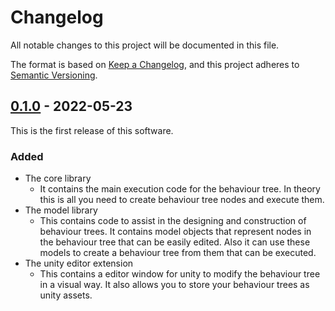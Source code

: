 # Changelog
All notable changes to this project will be documented in this file.

The format is based on [Keep a Changelog](https://keepachangelog.com/en/1.0.0/),
and this project adheres to [Semantic Versioning](https://semver.org/spec/v2.0.0.html).

## [0.1.0] - 2022-05-23
This is the first release of this software.
### Added
- The core library
  - It contains the main execution code for the behaviour tree. In theory this is all you need to create behaviour tree nodes and execute them.
- The model library
  - This contains code to assist in the designing and construction of behaviour trees. It contains model objects that represent nodes in the behaviour tree that can be easily edited. Also it can use these models to create a behaviour tree from them that can be executed.
- The unity editor extension
  - This contains a editor window for unity to modify the behaviour tree in a visual way. It also allows you to store your behaviour trees as unity assets.

[Unreleased]: https://github.com/technologicalMayhem/BehaviourTree/compare/v1.0.0...HEAD
[0.1.0]: https://github.com/olivierlacan/keep-a-changelog/releases/tag/Release-v0.1.0